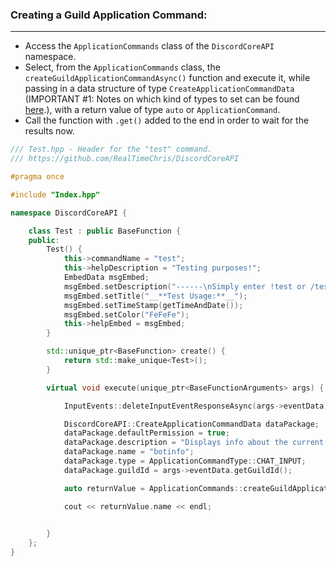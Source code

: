
### **Creating a Guild Application Command:**
---
- Access the `ApplicationCommands` class of the `DiscordCoreAPI` namespace.
- Select, from the `ApplicationCommands` class, the `createGuildApplicationCommandAsync()` function and execute it, while passing in a data structure of type `CreateApplicationCommandData` (IMPORTANT #1: Notes on which kind of types to set can be found [here](https://discord.com/developers/docs/interactions/application-commands#subcommands-and-subcommand-groups).), with a return value of type `auto` or `ApplicationCommand`.
- Call the function with `.get()` added to the end in order to wait for the results now.

```cpp
/// Test.hpp - Header for the "test" command.
/// https://github.com/RealTimeChris/DiscordCoreAPI

#pragma once

#include "Index.hpp"

namespace DiscordCoreAPI {

	class Test : public BaseFunction {
	public:
		Test() {
			this->commandName = "test";
			this->helpDescription = "Testing purposes!";
			EmbedData msgEmbed;
			msgEmbed.setDescription("------\nSimply enter !test or /test!\n------");
			msgEmbed.setTitle("__**Test Usage:**__");
			msgEmbed.setTimeStamp(getTimeAndDate());
			msgEmbed.setColor("FeFeFe");
			this->helpEmbed = msgEmbed;
		}

		std::unique_ptr<BaseFunction> create() {
			return std::make_unique<Test>();
		}

		virtual void execute(unique_ptr<BaseFunctionArguments> args) {

			InputEvents::deleteInputEventResponseAsync(args->eventData).get();

			DiscordCoreAPI::CreateApplicationCommandData dataPackage;
			dataPackage.defaultPermission = true;
			dataPackage.description = "Displays info about the current bot.";
			dataPackage.name = "botinfo";
			dataPackage.type = ApplicationCommandType::CHAT_INPUT;
			dataPackage.guildId = args->eventData.getGuildId();

			auto returnValue = ApplicationCommands::createGuildApplicationCommandAsync(dataPackage).get();

			cout << returnValue.name << endl;

			
		}
	};
}
```
